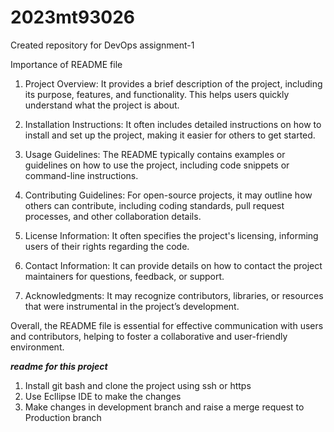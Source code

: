 # 2023mt93026
Created repository for DevOps assignment-1

Importance of README file

1. Project Overview: It provides a brief description of the project, including its purpose, features, and functionality. This helps users quickly understand what the project is about.

2. Installation Instructions: It often includes detailed instructions on how to install and set up the project, making it easier for others to get started.

3. Usage Guidelines: The README typically contains examples or guidelines on how to use the project, including code snippets or command-line instructions.

4. Contributing Guidelines: For open-source projects, it may outline how others can contribute, including coding standards, pull request processes, and other collaboration details.

5. License Information: It often specifies the project's licensing, informing users of their rights regarding the code.

6. Contact Information: It can provide details on how to contact the project maintainers for questions, feedback, or support.

7. Acknowledgments: It may recognize contributors, libraries, or resources that were instrumental in the project’s development.

Overall, the README file is essential for effective communication with users and contributors, helping to foster a collaborative and user-friendly environment.

***readme for this project***
1. Install git bash and clone the project using ssh or https
2. Use Ecllipse IDE to make the changes
3. Make changes in development branch and raise a merge request to Production branch
